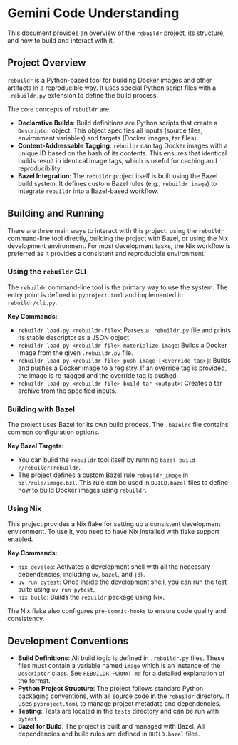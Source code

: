 # Gemini Code Understanding

This document provides an overview of the `rebuildr` project, its structure, and how to build and interact with it.

## Project Overview

`rebuildr` is a Python-based tool for building Docker images and other artifacts in a reproducible way. It uses special Python script files with a `.rebuildr.py` extension to define the build process.

The core concepts of `rebuildr` are:

*   **Declarative Builds**: Build definitions are Python scripts that create a `Descriptor` object. This object specifies all inputs (source files, environment variables) and targets (Docker images, tar files).
*   **Content-Addressable Tagging**: `rebuildr` can tag Docker images with a unique ID based on the hash of its contents. This ensures that identical builds result in identical image tags, which is useful for caching and reproducibility.
*   **Bazel Integration**: The `rebuildr` project itself is built using the Bazel build system. It defines custom Bazel rules (e.g., `rebuildr_image`) to integrate `rebuildr` into a Bazel-based workflow.

## Building and Running

There are three main ways to interact with this project: using the `rebuildr` command-line tool directly, building the project with Bazel, or using the Nix development environment. For most development tasks, the Nix workflow is preferred as it provides a consistent and reproducible environment.

### Using the `rebuildr` CLI

The `rebuildr` command-line tool is the primary way to use the system. The entry point is defined in `pyproject.toml` and implemented in `rebuildr/cli.py`.

**Key Commands:**

*   `rebuildr load-py <rebuildr-file>`: Parses a `.rebuildr.py` file and prints its stable descriptor as a JSON object.
*   `rebuildr load-py <rebuildr-file> materialize-image`: Builds a Docker image from the given `.rebuildr.py` file.
*   `rebuildr load-py <rebuildr-file> push-image [<override-tag>]`: Builds and pushes a Docker image to a registry. If an override tag is provided, the image is re-tagged and the override tag is pushed.
*   `rebuildr load-py <rebuildr-file> build-tar <output>`: Creates a tar archive from the specified inputs.

### Building with Bazel

The project uses Bazel for its own build process. The `.bazelrc` file contains common configuration options.

**Key Bazel Targets:**

*   You can build the `rebuildr` tool itself by running `bazel build //rebuildr:rebuildr`.
*   The project defines a custom Bazel rule `rebuildr_image` in `bzl/rule/image.bzl`. This rule can be used in `BUILD.bazel` files to define how to build Docker images using `rebuildr`.

### Using Nix

This project provides a Nix flake for setting up a consistent development environment. To use it, you need to have Nix installed with flake support enabled.

**Key Commands:**

*   `nix develop`: Activates a development shell with all the necessary dependencies, including `uv`, `bazel`, and `jdk`.
*   `uv run pytest`: Once inside the development shell, you can run the test suite using `uv run pytest`.
*   `nix build`: Builds the `rebuildr` package using Nix.

The Nix flake also configures `pre-commit-hooks` to ensure code quality and consistency.

## Development Conventions

*   **Build Definitions**: All build logic is defined in `.rebuildr.py` files. These files must contain a variable named `image` which is an instance of the `Descriptor` class. See `REBUILDR_FORMAT.md` for a detailed explanation of the format.
*   **Python Project Structure**: The project follows standard Python packaging conventions, with all source code in the `rebuildr` directory. It uses `pyproject.toml` to manage project metadata and dependencies.
*   **Testing**: Tests are located in the `tests` directory and can be run with `pytest`.
*   **Bazel for Build**: The project is built and managed with Bazel. All dependencies and build rules are defined in `BUILD.bazel` files.
